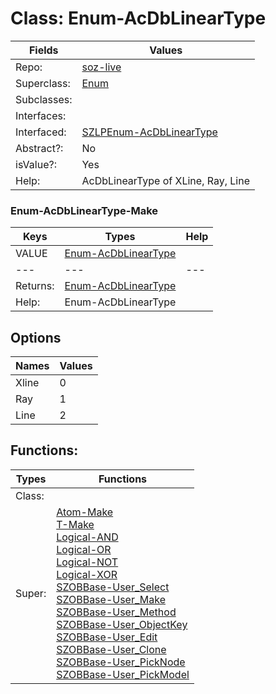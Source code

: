 
# Class:	Enum-AcDbLinearType

| Fields | Values |
| --------- | --------- |
| Repo: | [soz-live](/repos/soz-live.html) |
| Superclass: | [Enum](Enum.html) |
| Subclasses: |  |
| Interfaces: |  |
| Interfaced: | [SZLPEnum-AcDbLinearType](SZLPEnum-AcDbLinearType.html) |
| Abstract?: | No |
| isValue?: | Yes |
| Help: | AcDbLinearType of XLine, Ray, Line |

### Enum-AcDbLinearType-Make

| Keys | Types | Help |
| --------- | --------- | --------- |
| VALUE | [Enum-AcDbLinearType](Enum-AcDbLinearType.html) |  |
| --- | --- | --- |
| Returns: | [Enum-AcDbLinearType](Enum-AcDbLinearType.html) |
| Help: | Enum-AcDbLinearType |


## Options

| Names | Values |
| --------- | --------- |
| Xline | 0 |
| Ray | 1 |
| Line | 2 |

## Functions:

| Types | Functions |
| --------- | --------- |
| Class: |  |
| Super: | [Atom-Make](Atom.html) <br> [T-Make](T.html) <br> [Logical-AND](Logical.html) <br> [Logical-OR](Logical.html) <br> [Logical-NOT](Logical.html) <br> [Logical-XOR](Logical.html) <br> [SZOBBase-User_Select](SZOBBase.html) <br> [SZOBBase-User_Make](SZOBBase.html) <br> [SZOBBase-User_Method](SZOBBase.html) <br> [SZOBBase-User_ObjectKey](SZOBBase.html) <br> [SZOBBase-User_Edit](SZOBBase.html) <br> [SZOBBase-User_Clone](SZOBBase.html) <br> [SZOBBase-User_PickNode](SZOBBase.html) <br> [SZOBBase-User_PickModel](SZOBBase.html) |


